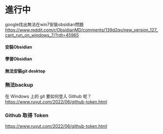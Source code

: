 # 進行中

google找出無法在win7安裝obsidian問題
https://www.reddit.com/r/ObsidianMD/comments/139d2qy/new_version_127_cant_run_on_windows_7/?rdt=45965
#### 安裝Obsidian
#### 學習Obsidian
#### 無法安裝git desktop
### 無法backup

在 Windows 上的 git 要如何登入 Github 呢？
https://www.ruyut.com/2022/06/github-token.html
### Github 取得 Token
https://www.ruyut.com/2022/06/github-token.html





